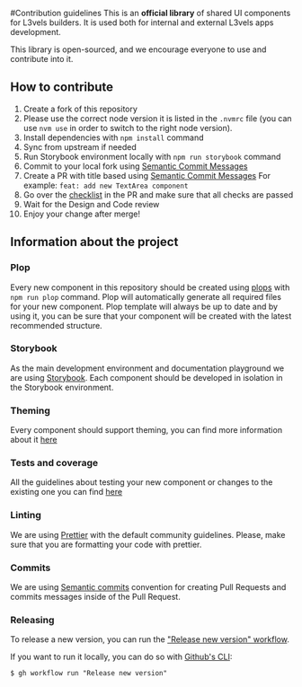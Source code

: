 #Contribution guidelines
This is an **official library** of shared UI components for L3vels builders. It is used both for internal and external L3vels apps development.

This library is open-sourced, and we encourage everyone to use and contribute into it.

## How to contribute

1. Create a fork of this repository
2. Please use the correct node version it is listed in the `.nvmrc` file (you can use `nvm use` in order to switch to the right node version).
3. Install dependencies with `npm install` command
4. Sync from upstream if needed
5. Run Storybook environment locally with `npm run storybook` command
6. Commit to your local fork using [Semantic Commit Messages](https://seesparkbox.com/foundry/semantic_commit_messages)
7. Create a PR with title based using [Semantic Commit Messages](https://seesparkbox.com/foundry/semantic_commit_messages)
   For example: `feat: add new TextArea component`
7. Go over the [checklist](PULL_REQUEST_TEMPLATE.md) in the PR and make sure that all checks are passed
8. Wait for the Design and Code review
9. Enjoy your change after merge!

## Information about the project

### Plop

Every new component in this repository should be created using [plops](https://plopjs.com/) with `npm run plop` command.
Plop will automatically generate all required files for your new component. Plop template will always be up to date and by using it, you can be sure that your component will be created with the latest recommended structure.

### Storybook

As the main development environment and documentation playground we are using [Storybook](https://storybook.js.org/).
Each component should be developed in isolation in the Storybook environment.

### Theming

Every component should support theming, you can find more information about it [here](THEME_README.md)

### Tests and coverage

All the guidelines about testing your new component or changes to the existing one you can find [here](TESTING_README.md)

### Linting

We are using [Prettier](https://prettier.io/) with the default community guidelines. Please, make sure that you are formatting your code with prettier.

### Commits

We are using [Semantic commits](https://gist.github.com/joshbuchea/6f47e86d2510bce28f8e7f42ae84c716) convention for creating Pull Requests and commits messages inside of the Pull Request.

### Releasing

To release a new version, you can run the ["Release new version" workflow](https://github.com/l3vels/l3-ui-core/actions/workflows/release.yml).

If you want to run it locally, you can do so with [Github's CLI](https://cli.github.com/):

```
$ gh workflow run "Release new version"
```
